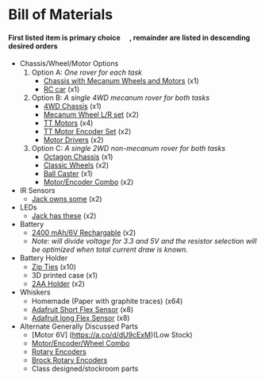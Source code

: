 # Bill of Materials
#### First listed item is primary choice <img src="https://raw.githubusercontent.com/FortAwesome/Font-Awesome/6.x/svgs/solid/medal.svg" width="15" height="15">, remainder are listed in descending desired orders
- Chassis/Wheel/Motor Options
  1. Option A: *One rover for each task* <img src="https://raw.githubusercontent.com/FortAwesome/Font-Awesome/6.x/svgs/solid/medal.svg" width="15" height="15">
     + [Chassis with Mecanum Wheels and Motors](https://a.co/d/f9uOjQt) (x1)
     + [RC car](https://a.co/d/haKVwfe) (x1)
  2. Option B: *A single 4WD mecanum rover for both tasks*
     + [4WD Chassis](https://www.sparkfun.com/products/12089) (x1)
     + [Mecanum Wheel L/R set](https://www.adafruit.com/product/4990) (x2)
     + [TT Motors](https://www.adafruit.com/product/3777) (x4)
     + [TT Motor Encoder Set](https://www.adafruit.com/product/3782) (x2)
     + [Motor Drivers](https://www.adafruit.com/product/3297) (x2)
  3. Option C: *A single 2WD non-mecanum rover for both tasks*
     + [Octagon Chassis](https://www.adafruit.com/product/4466) (x1)
     + [Classic Wheels](https://www.adafruit.com/product/3763) (x2)
     + [Ball Caster](https://www.adafruit.com/product/1200) (x1)
     + [Motor/Encoder Combo](https://a.co/d/baZXsuo) (x2)
 - IR Sensors
   + [Jack owns some](https://www.digikey.com/en/htmldatasheets/production/117932/0/0/1/tcrt5000l.html) (x2)
- LEDs
   + [Jack has these](https://a.co/d/3lupUKW) (x2)
- Battery
   + [2400 mAh/6V Rechargable](https://www.amazon.com/Gecoty-Battery-2400mAh-Rechargeable-Batteries/dp/B082X1LKC5/ref=sr_1_2?crid=35IKGB24E4310&keywords=6V%2BRC%2BBatteries%2Bwith%2Bcasing&qid=1677890726&s=hpc&sprefix=6v%2Brc%2Bbatteries%2Bwith%2Bcasing%2Chpc%2C108&sr=1-2&th=1) (x2)
   - *Note: will divide voltage for 3.3 and 5V and the resistor selection will be optimized when total current draw is known.*
- Battery Holder
  - [Zip Ties](https://a.co/d/apTf1r2) (x10) <img src="https://raw.githubusercontent.com/FortAwesome/Font-Awesome/6.x/svgs/solid/medal.svg" width="15" height="15">
  - 3D printed case (x1)
  - [2AA Holder](https://www.adafruit.com/product/3905) (x2)
- Whiskers
  - Homemade (Paper with graphite traces) (x64) <img src="https://raw.githubusercontent.com/FortAwesome/Font-Awesome/6.x/svgs/solid/medal.svg" width="15" height="15">
  - [Adafruit Short Flex Sensor](https://www.adafruit.com/product/1070) (x8)
  - [Adafruit long Flex Sensor](https://www.adafruit.com/product/182) (x8)
- Alternate Generally Discussed Parts
  - [Motor 6V] (https://a.co/d/dU9cExM)(Low Stock)
  - [Motor/Encoder/Wheel Combo](https://a.co/d/ekDHVQv)
  - [Rotary Encoders](https://www.adafruit.com/product/4991)
  - [Brock Rotary Encoders](https://a.co/d/gRUY2s8)
  - Class designed/stockroom parts
